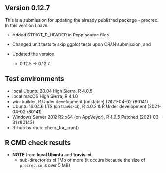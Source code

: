 ## Version 0.12.7
This is a submission for updating the already published package - precrec.
In this version I have:

* Added STRICT_R_HEADER in Rcpp source files

* Changed unit tests to skip ggplot tests upon CRAN submission, and

* Updated the version.
    * 0.12.5 -> 0.12.7
    
## Test environments
* local Ubuntu 20.04 High Sierra, R 4.0.5
* local macOS High Sierra, R 4.1.0
* win-builder, R Under development (unstable) (2021-04-02 r80141)
* Ubuntu 16.04.6 LTS (on travis-ci), R 4.0.2 & R Under development (2021-04-02 r80141)
* Windows Server 2012 R2 x64 (on AppVeyor), R 4.0.5 Patched (2021-03-31 r80143)
* R-hub by rhub::check_for_cran()

## R CMD check results
* **NOTE** from **local Ubuntu** and **travis-ci**.
    * sub-directories of 1Mb or more (it occurs because the size of `precrec.so` is over 5 MB)
